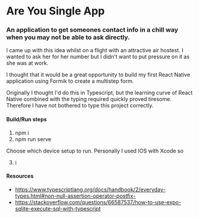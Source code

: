 # Are You Single App

### An application to get someones contact info in a chill way when you may not be able to ask directly.

I came up with this idea whilst on a flight with an attractive air hostest. I wanted to ask her for her number but I didn't want to put pressure on it as she was at work.

I thought that it would be a great opportunity to build my first React Native application using Formik to create a multistep form.

Originally I thought I'd do this in Typescript, but the learning curve of React Native combined with the typing required quickly proved tiresome. Therefore I have not bothered to type this project correctly.

#### Build/Run steps

1. npm i
2. npm run serve

Choose which device setup to run. Personally I used IOS with Xcode so

3. i

#### Resources

- https://www.typescriptlang.org/docs/handbook/2/everyday-types.html#non-null-assertion-operator-postfix-
- https://stackoverflow.com/questions/66587537/how-to-use-expo-sqlite-execute-sql-with-typescript
